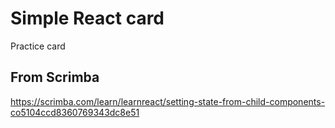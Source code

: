 # Simple React card
Practice card 

## From Scrimba
https://scrimba.com/learn/learnreact/setting-state-from-child-components-co5104ccd8360769343dc8e51

